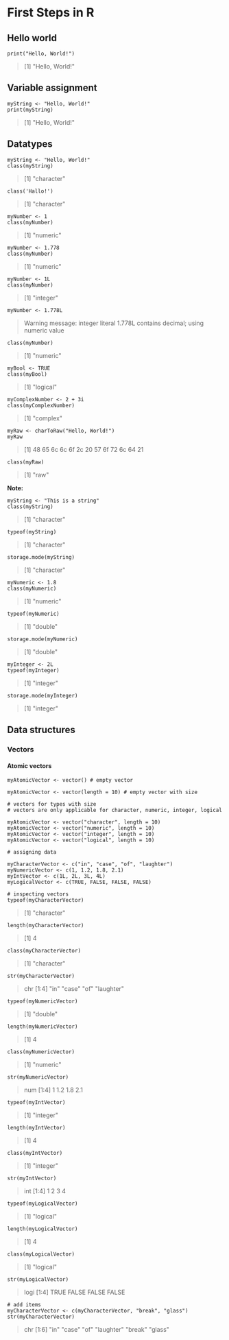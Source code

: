 # First Steps in R

## Hello world

```
print("Hello, World!")
```
>[1] "Hello, World!"

## Variable assignment

```
myString <- "Hello, World!"
print(myString)
```
>[1] "Hello, World!"

## Datatypes

```
myString <- "Hello, World!"
class(myString)
```
> [1] "character"

```
class('Hallo!')
```
> [1] "character"

```
myNumber <- 1
class(myNumber)
```
> [1] "numeric"

```
myNumber <- 1.778
class(myNumber)
```
> [1] "numeric"

```
myNumber <- 1L
class(myNumber)
```
> [1] "integer"

```
myNumber <- 1.778L
```
> Warning message:
> integer literal 1.778L contains decimal; using numeric value 

```
class(myNumber)
```
> [1] "numeric"

```
myBool <- TRUE
class(myBool)
```
>[1] "logical"

```
myComplexNumber <- 2 + 3i
class(myComplexNumber)
```
> [1] "complex"

```
myRaw <- charToRaw("Hello, World!")
myRaw
```
> [1] 48 65 6c 6c 6f 2c 20 57 6f 72 6c 64 21

```
class(myRaw)
```
> [1] "raw"

**Note:**

```
myString <- "This is a string"
class(myString)
```
> [1] "character"

```
typeof(myString)
```
> [1] "character"
 
```
storage.mode(myString)
```
> [1] "character"

```
myNumeric <- 1.8
class(myNumeric)
```
> [1] "numeric"
 
```
typeof(myNumeric)
```

> [1] "double"

```
storage.mode(myNumeric)
```

> [1] "double"

```
myInteger <- 2L
typeof(myInteger)
```
> [1] "integer"

```
storage.mode(myInteger)
```
> [1] "integer"


## Data structures

### Vectors

#### Atomic vectors

```
myAtomicVector <- vector() # empty vector

myAtomicVector <- vector(length = 10) # empty vector with size

# vectors for types with size
# vectors are only applicable for character, numeric, integer, logical

myAtomicVector <- vector("character", length = 10)
myAtomicVector <- vector("numeric", length = 10)
myAtomicVector <- vector("integer", length = 10)
myAtomicVector <- vector("logical", length = 10)

# assigning data

myCharacterVector <- c("in", "case", "of", "laughter")
myNumericVector <- c(1, 1.2, 1.8, 2.1)
myIntVector <- c(1L, 2L, 3L, 4L)
myLogicalVector <- c(TRUE, FALSE, FALSE, FALSE)
```

```
# inspecting vectors
typeof(myCharacterVector)
```
> [1] "character"

```
length(myCharacterVector)
```
> [1] 4

```
class(myCharacterVector)
```
> [1] "character"

```
str(myCharacterVector)
```

> chr [1:4] "in" "case" "of" "laughter"

```
typeof(myNumericVector)
``` 

> [1] "double"

```
length(myNumericVector)
``` 

> [1] 4

```
class(myNumericVector)
``` 

> [1] "numeric"

```
str(myNumericVector)
``` 
> num [1:4] 1 1.2 1.8 2.1

```
typeof(myIntVector)
``` 
> [1] "integer"

```
length(myIntVector)
```
> [1] 4

```
class(myIntVector)
```
> [1] "integer"

```
str(myIntVector)
```
> int [1:4] 1 2 3 4

```
typeof(myLogicalVector)

``` 
> [1] "logical"

```
length(myLogicalVector)

``` 

> [1] 4

```
class(myLogicalVector)

``` 

> [1] "logical"

```
str(myLogicalVector)
``` 

> logi [1:4] TRUE FALSE FALSE FALSE

```
# add items
myCharacterVector <- c(myCharacterVector, "break", "glass")
str(myCharacterVector)
```
>  chr [1:6] "in" "case" "of" "laughter" "break" "glass"



